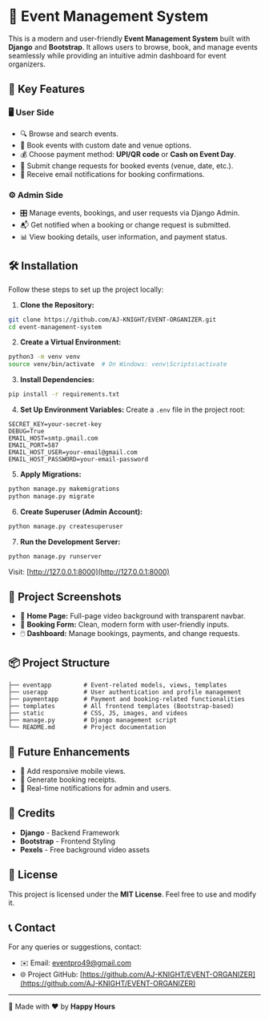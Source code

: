 # 🎉 Event Management System

This is a modern and user-friendly **Event Management System** built with **Django** and **Bootstrap**. It allows users to browse, book, and manage events seamlessly while providing an intuitive admin dashboard for event organizers.

## 🌟 Key Features

### 🖥️ User Side
- 🔍 Browse and search events.
- 📅 Book events with custom date and venue options.
- 💰 Choose payment method: **UPI/QR code** or **Cash on Event Day**.
- 📝 Submit change requests for booked events (venue, date, etc.).
- 📩 Receive email notifications for booking confirmations.

### ⚙️ Admin Side
- 🎛️ Manage events, bookings, and user requests via Django Admin.
- 📬 Get notified when a booking or change request is submitted.
- 📊 View booking details, user information, and payment status.

## 🛠️ Installation

Follow these steps to set up the project locally:

1. **Clone the Repository:**
```bash
git clone https://github.com/AJ-KNIGHT/EVENT-ORGANIZER.git
cd event-management-system
```

2. **Create a Virtual Environment:**
```bash
python3 -m venv venv
source venv/bin/activate  # On Windows: venv\Scripts\activate
```

3. **Install Dependencies:**
```bash
pip install -r requirements.txt
```

4. **Set Up Environment Variables:**
Create a `.env` file in the project root:
```
SECRET_KEY=your-secret-key
DEBUG=True
EMAIL_HOST=smtp.gmail.com
EMAIL_PORT=587
EMAIL_HOST_USER=your-email@gmail.com
EMAIL_HOST_PASSWORD=your-email-password
```

5. **Apply Migrations:**
```bash
python manage.py makemigrations
python manage.py migrate
```

6. **Create Superuser (Admin Account):**
```bash
python manage.py createsuperuser
```

7. **Run the Development Server:**
```bash
python manage.py runserver
```
Visit: [http://127.0.0.1:8000](http://127.0.0.1:8000)

## 📸 Project Screenshots

- 🎥 **Home Page:** Full-page video background with transparent navbar.
- 📅 **Booking Form:** Clean, modern form with user-friendly inputs.
- 🖱️ **Dashboard:** Manage bookings, payments, and change requests.

## 📦 Project Structure
```
├── eventapp         # Event-related models, views, templates
├── userapp          # User authentication and profile management
├── paymentapp       # Payment and booking-related functionalities
├── templates        # All frontend templates (Bootstrap-based)
├── static           # CSS, JS, images, and videos
├── manage.py        # Django management script
└── README.md        # Project documentation
```

## 🚀 Future Enhancements
- 📱 Add responsive mobile views.
- 📜 Generate booking receipts.
- 🔔 Real-time notifications for admin and users.

## 🙌 Credits
- **Django** - Backend Framework
- **Bootstrap** - Frontend Styling
- **Pexels** - Free background video assets

## 📜 License
This project is licensed under the **MIT License**. Feel free to use and modify it.

## 📞 Contact
For any queries or suggestions, contact:
- ✉️ Email: eventpro49@gmail.com
- 🌐 Project GitHub: [https://github.com/AJ-KNIGHT/EVENT-ORGANIZER](https://github.com/AJ-KNIGHT/EVENT-ORGANIZER)

---
🚀 Made with ❤️ by **Happy Hours**

